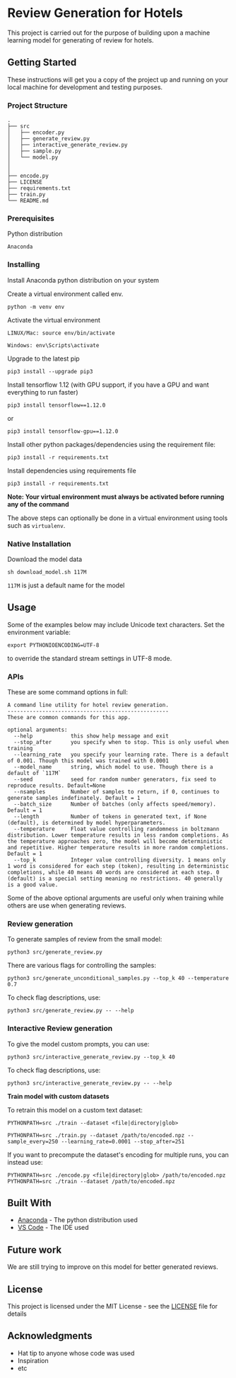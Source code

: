 # Review Generation for Hotels

This project is carried out for the purpose of building upon a machine learning model for generating of review for hotels.

## Getting Started

These instructions will get you a copy of the project up and running on your local machine for development and testing purposes.

### Project Structure

```
.
├── src
│   ├── encoder.py
│   ├── generate_review.py
│   ├── interactive_generate_review.py
│   ├── sample.py
│   └── model.py
│   
│   
├── encode.py
├── LICENSE
├── requirements.txt
├── train.py
└── README.md
```
### Prerequisites

Python distribution

```
Anaconda
```

### Installing

Install Anaconda python distribution on your system

Create a virtual environment called env.

```
python -m venv env
```

Activate the virtual environment

```
LINUX/Mac: source env/bin/activate

Windows: env\Scripts\activate
```

Upgrade to the latest pip

```
pip3 install --upgrade pip3
```

Install tensorflow 1.12 (with GPU support, if you have a GPU and want everything to run faster)
```
pip3 install tensorflow==1.12.0
```
or
```
pip3 install tensorflow-gpu==1.12.0
```

Install other python packages/dependencies using the requirement file:
```
pip3 install -r requirements.txt
```

Install dependencies using requirements file

```
pip3 install -r requirements.txt
``` 

**Note: Your virtual environment must always be activated before running any of the command**

The above steps can optionally be done in a virtual environment using tools such as `virtualenv`.

### Native Installation

Download the model data
```
sh download_model.sh 117M
```
`117M` is just a default name for the model

## Usage

Some of the examples below may include Unicode text characters. Set the environment variable:
```
export PYTHONIOENCODING=UTF-8
```
to override the standard stream settings in UTF-8 mode.

### APIs

These are some command options in full:

```
A command line utility for hotel review generation.
---------------------------------------------------
These are common commands for this app.

optional arguments:
  --help            this show help message and exit
  --stop_after      you specify when to stop. This is only useful when training
  --learning_rate   you specify your learning rate. There is a default of 0.001. Though this model was trained with 0.0001
  --model_name      string, which model to use. Though there is a default of `117M`
  --seed            seed for random number generators, fix seed to reproduce results. Default=None
  --nsamples        Number of samples to return, if 0, continues to generate samples indefinately. Default = 1
  --batch_size      Number of batches (only affects speed/memory). Default = 1
  --length          Number of tokens in generated text, if None (default), is determined by model hyperparameters.
  --temperature     Float value controlling randomness in boltzmann distribution. Lower temperature results in less random completions. As the temperature approaches zero, the model will become deterministic and repetitive. Higher temperature results in more random completions. Default = 1
  --top_k           Integer value controlling diversity. 1 means only 1 word is considered for each step (token), resulting in deterministic completions, while 40 means 40 words are considered at each step. 0 (default) is a special setting meaning no restrictions. 40 generally is a good value.
```

Some of the above optional arguments are useful only when training while others are use when generating reviews.


### Review generation

To generate samples of review from the small model:
```
python3 src/generate_review.py
```
There are various flags for controlling the samples:
```
python3 src/generate_unconditional_samples.py --top_k 40 --temperature 0.7
```

To check flag descriptions, use:
```
python3 src/generate_review.py -- --help
```

### Interactive Review generation

To give the model custom prompts, you can use:
```
python3 src/interactive_generate_review.py --top_k 40
```

To check flag descriptions, use:
```
python3 src/interactive_generate_review.py -- --help
```

**Train model with custom datasets**

To retrain this model on a custom text dataset:

```
PYTHONPATH=src ./train --dataset <file|directory|glob>
```

```
PYTHONPATH=src ./train.py --dataset /path/to/encoded.npz --sample_every=250 --learning_rate=0.0001 --stop_after=251
```

If you want to precompute the dataset's encoding for multiple runs, you can instead use:

```
PYTHONPATH=src ./encode.py <file|directory|glob> /path/to/encoded.npz
PYTHONPATH=src ./train --dataset /path/to/encoded.npz
```

## Built With

* [Anaconda](https://www.anaconda.com/distribution/) - The python distribution used
* [VS Code](https://code.visualstudio.com/) - The IDE used

## Future work

We are still trying to improve on this model for better generated reviews.

## License

This project is licensed under the MIT License - see the [LICENSE](LICENSE.md) file for details

## Acknowledgments
* Hat tip to anyone whose code was used
* Inspiration
* etc
